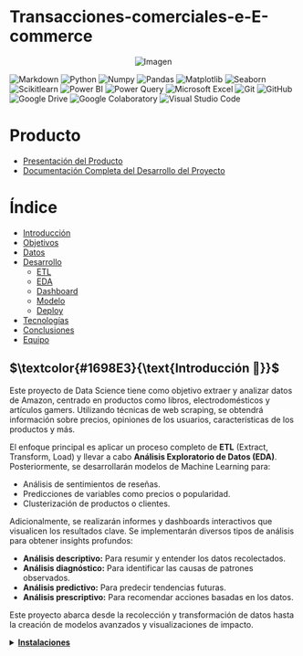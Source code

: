 # Transacciones-comerciales-e-E-commerce

<p align="center">
  <img src="https://cdn-icons-png.flaticon.com/128/16504/16504333.png" alt="Imagen">
</p>

![Markdown](https://img.shields.io/badge/-Markdown-black?style=flat-square&logo=markdown)
![Python](https://img.shields.io/badge/-Python-black?style=flat-square&logo=python)
![Numpy](https://img.shields.io/badge/-Numpy-black?style=flat-square&logo=numpy)
![Pandas](https://img.shields.io/badge/-Pandas-black?style=flat-square&logo=pandas)
![Matplotlib](https://img.shields.io/badge/-Matplotlib-black?style=flat-square&logo=matplotlib)
![Seaborn](https://img.shields.io/badge/-Seaborn-black?style=flat-square&logo=seaborn)
![Scikitlearn](https://img.shields.io/badge/-Scikitlearn-black?style=flat&logo=scikitlearn)
![Power BI](https://img.shields.io/badge/-Power%20BI-black?style=flat-square&logo=powerbi)
![Power Query](https://img.shields.io/badge/-Power%20Query-black?style=flat-square&logo=powerquery)
![Microsoft Excel](https://img.shields.io/badge/-Microsoft%20Excel-black?style=flat-square&logo=excel)
![Git](https://img.shields.io/badge/-Git-black?style=flat-square&logo=git)
![GitHub](https://img.shields.io/badge/-GitHub-black?style=flat-square&logo=github)
![Google Drive](https://img.shields.io/badge/-Google%20Drive-black?style=flat-square&logo=googledrive)
![Google Colaboratory](https://img.shields.io/badge/-Google%20Colaboratory-black?style=flat-square&logo=googlecolaboratory)
![Visual Studio Code](https://img.shields.io/badge/-Visual%20Studio%20Code-black?style=flat&logo=visual-studio-code&logoColor=007ACC)

# Producto

- [Presentación del Producto](https://www.youtube.com/watch?v=nyYlZbD9mS4)
- [Documentación Completa del Desarrollo del Proyecto]()

# Índice

- [Introducción](#Introducción)
- [Objetivos](#Objetivos)
- [Datos](#Datos)
- [Desarrollo](#Desarrollo)
  - [ETL](#ETL)
  - [EDA](#EDA)
  - [Dashboard](#Dashboard)
  - [Modelo](#Modelo)
  - [Deploy](#Deploy)
- [Tecnologías](#Tecnologías)
- [Conclusiones](#Conclusiones)
- [Equipo](#Equipo)


## $\textcolor{#1698E3}{\text{Introducción 📝}}$
Este proyecto de Data Science tiene como objetivo extraer y analizar datos de Amazon, centrado en productos como libros, electrodomésticos y artículos gamers. Utilizando técnicas de web scraping, se obtendrá información sobre precios, opiniones de los usuarios, características de los productos y más.

El enfoque principal es aplicar un proceso completo de **ETL** (Extract, Transform, Load) y llevar a cabo **Análisis Exploratorio de Datos (EDA)**. Posteriormente, se desarrollarán modelos de Machine Learning para:

- Análisis de sentimientos de reseñas.
- Predicciones de variables como precios o popularidad.
- Clusterización de productos o clientes.

Adicionalmente, se realizarán informes y dashboards interactivos que visualicen los resultados clave. Se implementarán diversos tipos de análisis para obtener insights profundos:

- **Análisis descriptivo:** Para resumir y entender los datos recolectados.
- **Análisis diagnóstico:** Para identificar las causas de patrones observados.
- **Análisis predictivo:** Para predecir tendencias futuras.
- **Análisis prescriptivo:** Para recomendar acciones basadas en los datos.

Este proyecto abarca desde la recolección y transformación de datos hasta la creación de modelos avanzados y visualizaciones de impacto.
<details>
<summary><strong><u>Instalaciones</u></strong></summary>
<br>
  
### $\textcolor{#1698E3}{\text{Instalación del entorno con pip 📦}}$
1. Realiza un fork de este proyecto en tu cuenta de GitHub.
2. Clona el repositorio en tu máquina local utilizando el comando `git clone` seguido de la URL del repositorio.
3. Crea un entorno virtual utilizando el comando `python -m venv env_Ecommerce`.
4. Activa el entorno `env\Scripts\activate` (Windows) o `source env/bin/activate` (Linux/MacOS).
5. Instala las dependencias del proyecto utilizando el comando `pip install -r requirements.txt`.


### $\textcolor{#1698E3}{\text{Instalación del entorno con conda 🐍}}$
1. Realiza un fork de este proyecto en tu cuenta de GitHub.
2. Clona el repositorio en tu máquina local utilizando el comando `git clone` seguido de la URL del repositorio.
3. Abrimos la terminal de conda llamada `Anaconda Poweshell Prompt` y nos ubicamos en la carpeta del proyecto clonado utilizando el comando `cd ruta/del/proyecto`.
4. Instalamos el entorno virtual utilizando el comando `conda env create --file environment.yml`.
5. Activamos el entorno `conda activate env_Ecommerce`.

</details>
